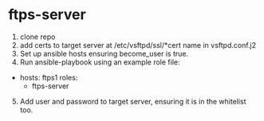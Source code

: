 # ftps-server

1. clone repo
2. add certs to target server at /etc/vsftpd/ssl/*cert name in vsftpd.conf.j2
3. Set up ansible hosts ensuring become_user is true.
4. Run ansible-playbook using an example role file:
- hosts: ftps1
  roles:
   - ftps-server
5. Add user and password to target server, ensuring it is in the whitelist too.

